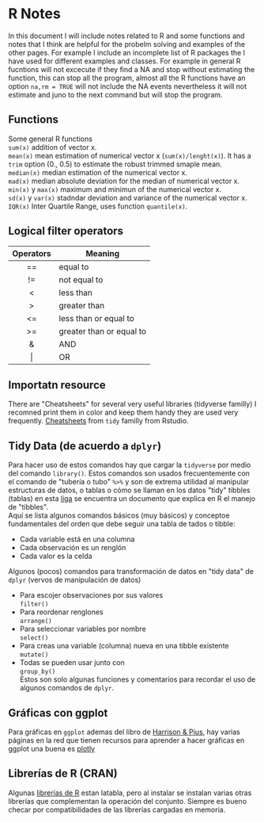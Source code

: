 # R Notes  

In this document I will include notes related to R and some functions and notes that I think are helpful for the probelm solving and examples of the other pages. For example I include an incomplete list of R packages the I have used for different examples and classes. For example in general R fucntions will not excecute if they find a NA and stop without estimating the function, this can stop all the program, almost all the R functions have an option `na,rm = TRUE` will not include the NA events nevertheless it will not estimate and juno to the next command but will stop the program.    

## Functions  
Some general R functions  
`sum(x)` addition of vector x.  
`mean(x)` mean estimation of numerical vector  x (`sum(x)/lenght(x)`). It has a `trim` option (0., 0.5) to estimate the robust trimmed smaple mean.  
`median(x)` median estimation of the numerical vector x.  
`mad(x)` median absolute deviation for the median of numerical vector x.  
`min(x)` y `max(x)` maximum and minimun of the numerical vector x.  
`sd(x)` y `var(x)` stadndar deviation and variance of the numerical vector x.  
`IQR(x)` Inter Quartile Range, uses function `quantile(x)`.   

## Logical filter operators  

| Operators | Meaning |  
| :-------: | ------- |  
|  ==  |  equal to  |  
|  !=  |  not equal to  |  
|  <  | less than  |  
|  >  |  greater than  |  
|  <=  |  less than or equal to  |
|  >=  |  greater than or equal to  |
|  &  |  AND  |  
|  \| |  OR  |  

## Importatn resource  
There are "Cheatsheets" for several very useful libraries (tidyverse familly) I recomned print them in color and keep them handy they are used very frequently. [Cheatsheets](https://www.rstudio.com/resources/cheatsheets/) from `tidy` familly from Rstudio.    

## Tidy Data (de acuerdo a `dplyr`)  
Para hacer uso de estos comandos hay que cargar la `tidyverse` por medio del comando `library()`. Estos comandos son usados frecuentemente con el comando de "tubería o tubo" `%>%` y son de extrema utilidad al manipular estructuras de datos, o tablas o cómo se llaman en los datos "tidy" tibbles (tablas) en esta [liga](https://es.r4ds.hadley.nz/tibbles.html) se encuentra un documento que explica en R el manejo de "tibbles".  
Aquí se lista algunos comandos básicos (muy básicos) y conceptoe fundamentales del orden que debe seguir una tabla de tados o tibble:  
- Cada variable está en una columna  
- Cada observación es un renglón  
- Cada valor es la celda  
  
  
Algunos (pocos) comandos para transformación de datos en "tidy data" de `dplyr` (vervos de manipulación de datos)    
- Para escojer observaciones por sus valores  
 `filter()`  
- Para reordenar renglones  
 `arrange()`  
- Para seleccionar variables por nombre  
 `select()`  
- Para creas una variable (columna) nueva en una tibble existente  
 `mutate()`  
- Todas se pueden usar junto con  
 `group_by()`  
Estos son solo algunas funciones y comentarios para recordar el uso de algunos comandos de `dplyr`.  
 
## Gráficas con ggplot  
 Para gráficas en `ggplot` ademas del libro de [Harrison & Pius](https://argoshare.is.ed.ac.uk/healthyr_book/), hay varias páginas en la red que tienen recursos para aprender a hacer gráficas en ggplot una buena es [plotly](https://plotly.com/ggplot2/)  
 
## Librerías de R (CRAN)  
Algunas [librerías de R](https://fabarrios.github.io/ProbEstad/Presenta/Libraries) estan latabla, pero al instalar se instalan varias otras librerías que complementan la operación del conjunto. Siempre es bueno checar por compatibilidades de las librerías cargadas en memoria.  

